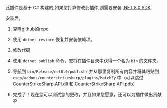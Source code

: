 此插件是基于 C# 构建的,如果您打算修改此插件,则需要安装 [.NET 8.0 SDK](https://dotnet.microsoft.com/en-us/download/dotnet/8.0).

安装后，

1. 克隆github的repo

2. 使用 `dotnet restore` 恢复并安装依赖项。

3. 修改代码

4. 使用 `dotnet publish` 命令，您将在插件目录中获得一个名为 `bin` 的文件夹。

5. 导航到 `bin/Release/net8.0/publish/` 并从那里复制所有内容并将其粘贴到 `csgo/addons/counterstrikesharp/plugins/MatchZy` 中（可以跳过 CounterStrikeSharp.API.dll 和 CounterStrikeSharp.API.pdb）

6. 完成了！现在您可以测试您的更改，并且如果您愿意，还可以为插件做出贡献 :p
